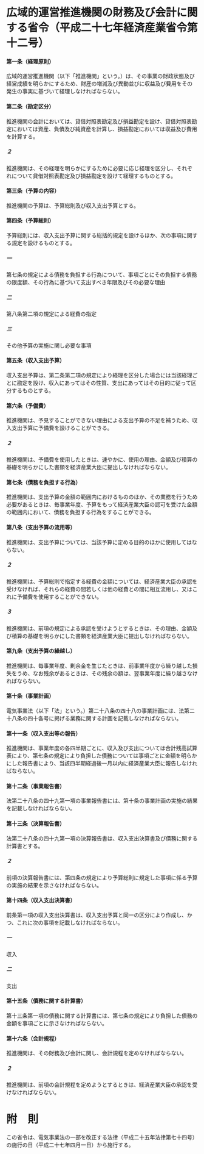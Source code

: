 # 広域的運営推進機関の財務及び会計に関する省令（平成二十七年経済産業省令第十二号）
#### 第一条（経理原則）
広域的運営推進機関（以下「推進機関」という。）は、その事業の財政状態及び経営成績を明らかにするため、財産の増減及び異動並びに収益及び費用をその発生の事実に基づいて経理しなければならない。
#### 第二条（勘定区分）
推進機関の会計においては、貸借対照表勘定及び損益勘定を設け、貸借対照表勘定においては資産、負債及び純資産を計算し、損益勘定においては収益及び費用を計算する。
##### ２
推進機関は、その経理を明らかにするために必要に応じ経理を区分し、それぞれについて貸借対照表勘定及び損益勘定を設けて経理するものとする。
#### 第三条（予算の内容）
推進機関の予算は、予算総則及び収入支出予算とする。
#### 第四条（予算総則）
予算総則には、収入支出予算に関する総括的規定を設けるほか、次の事項に関する規定を設けるものとする。
##### 一
第七条の規定による債務を負担する行為について、事項ごとにその負担する債務の限度額、その行為に基づいて支出すべき年限及びその必要な理由
##### 二
第八条第二項の規定による経費の指定
##### 三
その他予算の実施に関し必要な事項
#### 第五条（収入支出予算）
収入支出予算は、第二条第二項の規定により経理を区分した場合には当該経理ごとに勘定を設け、収入にあってはその性質、支出にあってはその目的に従って区分するものとする。
#### 第六条（予備費）
推進機関は、予見することができない理由による支出予算の不足を補うため、収入支出予算に予備費を設けることができる。
##### ２
推進機関は、予備費を使用したときは、速やかに、使用の理由、金額及び積算の基礎を明らかにした書類を経済産業大臣に提出しなければならない。
#### 第七条（債務を負担する行為）
推進機関は、支出予算の金額の範囲内におけるもののほか、その業務を行うため必要があるときは、毎事業年度、予算をもって経済産業大臣の認可を受けた金額の範囲内において、債務を負担する行為をすることができる。
#### 第八条（支出予算の流用等）
推進機関は、支出予算については、当該予算に定める目的のほかに使用してはならない。
##### ２
推進機関は、予算総則で指定する経費の金額については、経済産業大臣の承認を受けなければ、それらの経費の間若しくは他の経費との間に相互流用し、又はこれに予備費を使用することができない。
##### ３
推進機関は、前項の規定による承認を受けようとするときは、その理由、金額及び積算の基礎を明らかにした書類を経済産業大臣に提出しなければならない。
#### 第九条（支出予算の繰越し）
推進機関は、毎事業年度、剰余金を生じたときは、前事業年度から繰り越した損失をうめ、なお残余があるときは、その残余の額は、翌事業年度に繰り越さなければならない。
#### 第十条（事業計画）
電気事業法（以下「法」という。）第二十八条の四十八の事業計画には、法第二十八条の四十各号に掲げる業務に関する計画を記載しなければならない。
#### 第十一条（収入支出等の報告）
推進機関は、事業年度の各四半期ごとに、収入及び支出については合計残高試算表により、第七条の規定により負担した債務については事項ごとに金額を明らかにした報告書により、当該四半期経過後一月以内に経済産業大臣に報告しなければならない。
#### 第十二条（事業報告書）
法第二十八条の四十九第一項の事業報告書には、第十条の事業計画の実施の結果を記載しなければならない。
#### 第十三条（決算報告書）
法第二十八条の四十九第一項の決算報告書は、収入支出決算書及び債務に関する計算書とする。
##### ２
前項の決算報告書には、第四条の規定により予算総則に規定した事項に係る予算の実施の結果を示さなければならない。
#### 第十四条（収入支出決算書）
前条第一項の収入支出決算書は、収入支出予算と同一の区分により作成し、かつ、これに次の事項を記載しなければならない。
##### 一
収入
##### 二
支出
#### 第十五条（債務に関する計算書）
第十三条第一項の債務に関する計算書には、第七条の規定により負担した債務の金額を事項ごとに示さなければならない。
#### 第十六条（会計規程）
推進機関は、その財務及び会計に関し、会計規程を定めなければならない。
##### ２
推進機関は、前項の会計規程を定めようとするときは、経済産業大臣の承認を受けなければならない。
# 附　則
この省令は、電気事業法の一部を改正する法律（平成二十五年法律第七十四号）の施行の日（平成二十七年四月一日）から施行する。
